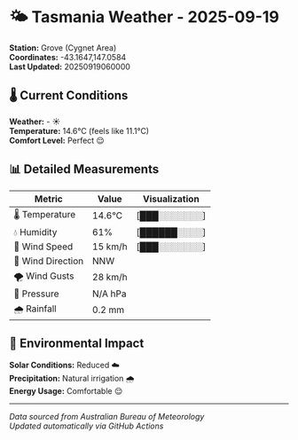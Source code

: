 # 🌤️ Tasmania Weather - 2025-09-19

**Station:** Grove (Cygnet Area)  
**Coordinates:** -43.1647,147.0584  
**Last Updated:** 20250919060000

## 🌡️ Current Conditions

**Weather:** - ☀️  
**Temperature:** 14.6°C (feels like 11.1°C)  
**Comfort Level:** Perfect 😌

## 📊 Detailed Measurements

| Metric | Value | Visualization |
|--------|-------|---------------|
| 🌡️ Temperature | 14.6°C | [███░░░░░░░] |
| 💧 Humidity | 61% | [██████░░░░] |
| 💨 Wind Speed | 15 km/h | [███░░░░░░░] |
| 🧭 Wind Direction | NNW | |
| 🌪️ Wind Gusts | 28 km/h | |
| 🔽 Pressure | N/A hPa | |
| 🌧️ Rainfall | 0.2 mm | |

## 🌱 Environmental Impact

**Solar Conditions:** Reduced ☁️  
**Precipitation:** Natural irrigation 🌧️  
**Energy Usage:** Comfortable 😌

---
*Data sourced from Australian Bureau of Meteorology*  
*Updated automatically via GitHub Actions*

